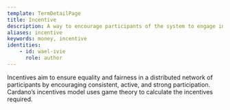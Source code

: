 ```yaml
---
template: TermDetailPage
title: Incentive
description: A way to encourage participants of the system to engage in the network by rewarding them with a return that is proportional to their efforts.
aliases: incentive
keywords: money, incentive
identities: 
    - id: wael-ivie
      role: author
---
```


Incentives aim to ensure equality and fairness in a distributed network of participants by encouraging consistent, active, and strong participation. Cardano’s incentives model uses game theory to calculate the incentives required.